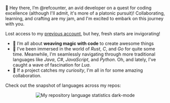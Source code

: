 👋 Hey there, I’m @refcounter, an avid developer on a quest for coding excellence (although I'll admit, it's more of a platonic pursuit)! Collaborating, learning, and crafting are my jam, and I'm excited to embark on this journey with you.

Lost access to my [previous account](https://github.com/uv0id), but hey, fresh starts are invigorating!

- 👀 I’m all about **weaving magic with code** to create awesome things
- 🌱 I’ve been immersed in the world of *Rust*, *C*, and *Go* for quite some time. Meanwhile, I'm seamlessly navigating through more traditional languages like *Java*, *C#*, *JavaScript*, and *Python*. Oh, and lately, I've caught a wave of fascination for *Lua*.
- 💞️ If a project catches my *curiosity*, I'm all in for some amazing collaboration.

Check out the snapshot of languages across my repos:

<p align="center">
  <img alt="My repository language statistics dark-mode" 
    src="https://github-readme-stats.vercel.app/api/top-langs/?username=refcounter&theme=nightowl&layout=compact&langs_count=9#gh-dark-mode-only" />
</p>
